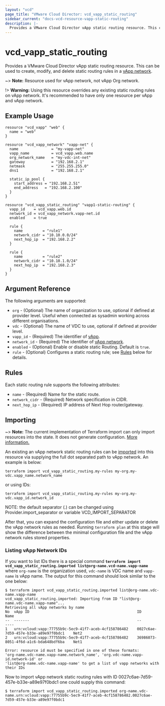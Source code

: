 ```yaml
---
layout: "vcd"
page_title: "VMware Cloud Director: vcd_vapp_static_routing"
sidebar_current: "docs-vcd-resource-vapp-static-routing"
description: |-
  Provides a VMware Cloud Director vApp static routing resource. This can be used to create, modify, and delete static routing rules.
---
```


# vcd\_vapp\_static\_routing

Provides a VMware Cloud Director vApp static routing resource. This can be used to create,
modify, and delete static routing rules in a [vApp network](/providers/vmware/vcd/latest/docs/resources/vapp_network.html).

~> **Note:** Resource used for vApp network, not vApp Org network.

!> **Warning:** Using this resource overrides any existing static routing rules on vApp network. It's recommended to have only one resource per vApp and vApp network. 

## Example Usage

```hcl
resource "vcd_vapp" "web" {
  name = "web"
}
​
resource "vcd_vapp_network" "vapp-net" {
  name               = "my-vapp-net"
  vapp_name          = vcd_vapp.web.name
  org_network_name   = "my-vdc-int-net"
  gateway            = "192.168.2.1"
  netmask            = "255.255.255.0"
  dns1               = "192.168.2.1"
​
  static_ip_pool {
    start_address = "192.168.2.51"
    end_address   = "192.168.2.100"
  }
}

resource "vcd_vapp_static_routing" "vapp1-static-routing" {
  vapp_id    = vcd_vapp.web.id
  network_id = vcd_vapp_network.vapp-net.id
  enabled    = true

  rule {
    name         = "rule1"
    network_cidr = "10.10.0.0/24"
    next_hop_ip  = "192.168.2.2"
  }

  rule {
    name         = "rule2"
    network_cidr = "10.10.1.0/24"
    next_hop_ip  = "192.168.2.3"
  }
}
```

## Argument Reference

The following arguments are supported:

* `org` - (Optional) The name of organization to use, optional if defined at provider level. Useful when connected as sysadmin working across different organisations.
* `vdc` - (Optional) The name of VDC to use, optional if defined at provider level.
* `vapp_id` - (Required) The identifier of [vApp](/providers/vmware/vcd/latest/docs/resources/vapp.html).
* `network_id` - (Required) The identifier of [vApp network](/providers/vmware/vcd/latest/docs/resources/vapp_network.html).
* `enabled` - (Optional) Enable or disable static Routing. Default is `true`.
* `rule` - (Optional) Configures a static routing rule; see [Rules](#rules) below for details.

<a id="rules"></a>
## Rules

Each static routing rule supports the following attributes:

* `name` - (Required) Name for the static route.
* `network_cidr` - (Required) Network specification in CIDR.
* `next_hop_ip` - (Required) IP address of Next Hop router/gateway.

## Importing

~> **Note:** The current implementation of Terraform import can only import resources into the state.
It does not generate configuration. [More information.](https://www.terraform.io/docs/import/)

An existing an vApp network static routing rules can be [imported][docs-import] into this resource
via supplying the full dot separated path to vApp network. An example is
below:

```
terraform import vcd_vapp_static_routing.my-rules my-org.my-vdc.vapp_name.network_name
```
or using IDs:
```
terraform import vcd_vapp_static_routing.my-rules my-org.my-vdc.vapp_id.network_id
```

NOTE: the default separator (.) can be changed using Provider.import_separator or variable VCD_IMPORT_SEPARATOR

[docs-import]:https://www.terraform.io/docs/import/

After that, you can expand the configuration file and either update or delete the vApp network rules as needed. Running `terraform plan`
at this stage will show the difference between the minimal configuration file and the vApp network rules stored properties.

### Listing vApp Network IDs

If you want to list IDs there is a special command **`terraform import vcd_vapp_static_routing.imported list@org-name.vcd-name.vapp-name`**
where `org-name` is the organization used, `vdc-name` is VDC name and `vapp-name` is vApp name. 
The output for this command should look similar to the one below:

```shell
$ terraform import vcd_vapp_static_routing.imported list@org-name.vdc-name.vapp-name
vcd_vapp_static_routing.imported: Importing from ID "list@org-name.vdc-name.vapp-name"...
Retrieving all vApp networks by name
No	vApp ID                                                 ID                                      Name	
--	-------                                                 --                                      ----	
1	urn:vcloud:vapp:77755b9c-5ec9-41f7-aceb-4cf158786482	0027c6ae-7d59-457e-b33e-a89e97f0bdc1	Net2
2	urn:vcloud:vapp:77755b9c-5ec9-41f7-aceb-4cf158786482	36986073-8051-4f6d-a1c6-bda648bdf6ba	Net1      		

Error: resource id must be specified in one of these formats:
'org-name.vdc-name.vapp-name.network_name', 'org.vdc-name.vapp-id.network-id' or 
'list@org-name.vdc-name.vapp-name' to get a list of vapp networks with their IDs

```

Now to import vApp network static routing rules with ID 0027c6ae-7d59-457e-b33e-a89e97f0bdc1 one could supply this command:

```shell
$ terraform import vcd_vapp_static_routing.imported org-name.vdc-name.urn:vcloud:vapp:77755b9c-5ec9-41f7-aceb-4cf158786482.0027c6ae-7d59-457e-b33e-a89e97f0bdc1
```
